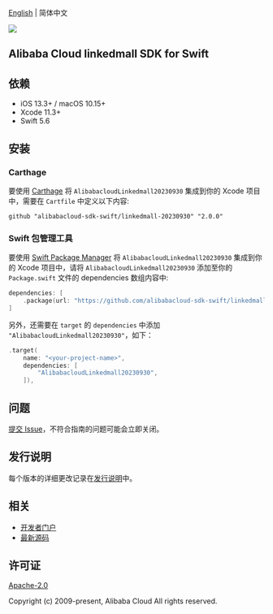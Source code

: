 [English](README.md) | 简体中文

![](https://aliyunsdk-pages.alicdn.com/icons/AlibabaCloud.svg)

## Alibaba Cloud linkedmall SDK for Swift

## 依赖

- iOS 13.3+ / macOS 10.15+
- Xcode 11.3+
- Swift 5.6

## 安装

### Carthage

要使用 [Carthage](https://github.com/Carthage/Carthage) 将 `AlibabacloudLinkedmall20230930` 集成到你的 Xcode 项目中，需要在 `Cartfile` 中定义以下内容:

```ogdl
github "alibabacloud-sdk-swift/linkedmall-20230930" "2.0.0"
```

### Swift 包管理工具

要使用 [Swift Package Manager](https://swift.org/package-manager/) 将 `AlibabacloudLinkedmall20230930` 集成到你的 Xcode 项目中，请将 `AlibabacloudLinkedmall20230930` 添加至你的 `Package.swift` 文件的 dependencies 数组内容中:

```swift
dependencies: [
    .package(url: "https://github.com/alibabacloud-sdk-swift/linkedmall-20230930.git", from: "2.0.0")
]
```

另外，还需要在 `target` 的 `dependencies` 中添加 `"AlibabacloudLinkedmall20230930"`，如下：

```swift
.target(
    name: "<your-project-name>",
    dependencies: [
        "AlibabacloudLinkedmall20230930",
    ]),
```

## 问题

[提交 Issue](https://github.com/alibabacloud-sdk-swift/linkedmall-20230930/issues/new)，不符合指南的问题可能会立即关闭。

## 发行说明

每个版本的详细更改记录在[发行说明](./ChangeLog.txt)中。

## 相关

* [开发者门户](https://next.api.aliyun.com/home)
* [最新源码](https://github.com/alibabacloud-sdk-swift/linkedmall-20230930)

## 许可证

[Apache-2.0](http://www.apache.org/licenses/LICENSE-2.0)

Copyright (c) 2009-present, Alibaba Cloud All rights reserved.

